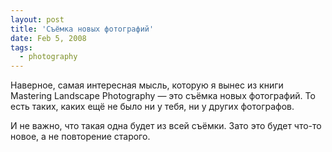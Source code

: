 ```yaml
---
layout: post
title: 'Съёмка новых фотографий'
date: Feb 5, 2008
tags:
  - photography
---
```


Наверное, самая интересная мысль, которую я вынес из книги Mastering Landscape Photography — это съёмка новых фотографий. То есть таких, каких ещё не было ни у тебя, ни у других фотографов.

И не важно, что такая одна будет из всей съёмки. Зато это будет что-то новое, а не повторение старого.
